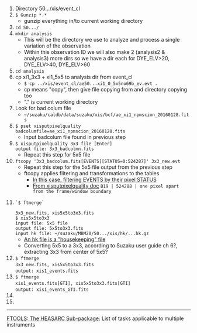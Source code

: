 1. Directory 50.../xis/event_cl
2. `$ Gunzip *.*`
	- gunzip everything in/to current working directory
3. `cd 50.../`
4. `mkdir analysis`
	- This will be the directory we use to analyze and process a single variation of the observation
	- Within this observation ID we will also make 2 (analysis2 & analysis3) more dirs so we have a dir each for DYE\_ELV>20, DYE\_ELV>40, DYE\_ELV>60
5. `cd analysis`
6. cp xi1\_3x3 + xi1\_5x5 to analysis dir from event_cl
	- `$ cp ../xis/event_cl/ae50...xi1_0_5x5no69b_ev.evt .`
	- cp means "copy", then give file copying from and directory copying too
	- "." is current working directory
7. Look for bad colum file
	- `~/suzaku/caldb/data/suzaku/xis/bcf/ae_xi1_npmscion_20160128.fits`
8. `$ pset xisputpixelquality badcolumfile=ae_xi1_npmscion_20160128.fits`
	- Input badcolum file found in previous step
9. `$ xisputpixelquality 3x3 file [Enter]`  
	``output file: 3x3_badcolmn.fits``
	- Repeat this step for 5x5 file
10. `ftcopy '3x3_badcolum.fits[EVENTS][STATUS=0:524287]' 3x3_new.evt`
	- Repeat this step for the 5x5 file output from the previous step
	- ftcopy applies filtering and transformations to the tables
		+ [In this case, filtering EVENTS by their pixel STATUS](https://heasarc.nasa.gov/docs/suzaku/processing/criteria_xis.html)
		+ [From xisputpixelquality doc](https://heasarc.gsfc.nasa.gov/lheasoft/ftools/headas/xisputpixelquality.txt)
			`B19 | 524288 | one pixel apart from the frame/window boundary`
11. 	`$ ftmerge`  
	`3x3_new.fits, xis5x5to3x3.fits`  
	`$ xis5x5to3x3`  
	`input file: 5x5 file`  
	`output file: 5x5to3x3.fits`  
	`input hk file: ~/suzaku/MBM20/50.../xis/hk/...hk.gz`  
	- [An hk file is a "housekeeping" file](https://heasarc.gsfc.nasa.gov/lheasoft/ftools/heasarc.html)
	- Converting 5x5 to a 3x3, according to Suzaku user guide ch 6?, extracting 3x3 from center of 5x5?
12. `$ ftmerge`  
	`3x3_new.fits, xis5x5to3x3.fits`  
	`output: xis1_events.fits`
13. `$ ftmerge`  
	``xis1_events.fits[GTI], xis5x5to3x3.fits[GTI]``  
	`output: xis1_events_GTI.fits`  
14. 
15. 



---
[FTOOLS: The HEASARC Sub-package](https://heasarc.gsfc.nasa.gov/lheasoft/ftools/heasarc.html): List of tasks applicable to multiple instruments